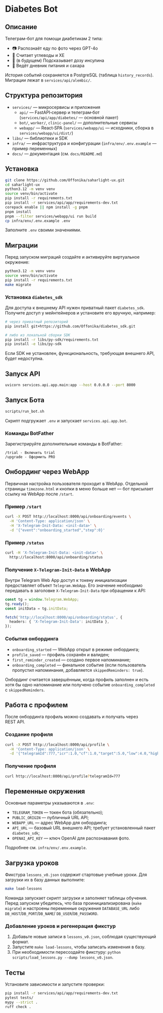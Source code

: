 # Diabetes Bot

## Описание
Телеграм-бот для помощи диабетикам 2 типа:
- 📷 Распознаёт еду по фото через GPT-4o
- 🥗 Считает углеводы и ХЕ
- 💉 (в будущем) Подсказывает дозу инсулина
- 📒 Ведёт дневник питания и сахара

История событий сохраняется в PostgreSQL (таблица `history_records`). Миграции лежат в `services/api/alembic/`.

## Структура репозитория
- `services/` — микросервисы и приложения
  - `api/` — FastAPI‑сервер и телеграм‑бот (`services/api/app/diabetes/` — основной пакет)
  - `bot/`, `worker/`, `clinic-panel/` — дополнительные сервисы
  - `webapp/` — React‑SPA (`services/webapp/ui` — исходники, сборка в `services/webapp/ui/dist/`)
- `libs/` — библиотеки и SDK
- `infra/` — инфраструктура и конфигурации (`infra/env/.env.example` — пример переменных)
- `docs/` — документация (см. `docs/README.md`)

## Установка
```bash
git clone https://github.com/Offonika/saharlight-ux.git
cd saharlight-ux
python3.12 -m venv venv
source venv/bin/activate
pip install -r requirements.txt
pip install -r services/api/app/requirements-dev.txt
corepack enable || npm install -g pnpm
pnpm install
pnpm --filter services/webapp/ui run build
cp infra/env/.env.example .env
```
Заполните `.env` своими значениями.

## Миграции

Перед запуском миграций создайте и активируйте виртуальное окружение:

```bash
python3.12 -m venv venv
source venv/bin/activate
pip install -r requirements.txt
make migrate
```

### Установка `diabetes_sdk`
Для доступа к внешнему API нужен приватный пакет `diabetes_sdk`.
Получите доступ у мейнтейнеров и установите его вручную, например:

```bash
# через приватный репозиторий
pip install git+https://github.com/Offonika/diabetes_sdk.git

# либо из локальной сборки SDK
pip install -r libs/py-sdk/requirements.txt
pip install -e libs/py-sdk
```
Если SDK не установлен, функциональность, требующая внешнего API, будет недоступна.

## Запуск API
```bash
uvicorn services.api.app.main:app --host 0.0.0.0 --port 8000
```

## Запуск Бота
```bash
scripts/run_bot.sh
```
Скрипт подгружает `.env` и запускает `services.api.app.bot`.

### Команды BotFather

Зарегистрируйте дополнительные команды в BotFather:

```
/trial - Включить trial
/upgrade - Оформить PRO
```

## Онбординг через WebApp
Первичная настройка пользователя проходит в WebApp. Отдельной страницы
`timezone.html` и кнопки в меню больше нет — бот присылает ссылку на WebApp
после `/start`.

### Пример `/start`
```bash
curl -X POST http://localhost:8000/api/onboarding/events \
  -H 'Content-Type: application/json' \
  -H 'X-Telegram-Init-Data: <init-data>' \
  -d '{"event":"onboarding_started","step":0}'
```

### Пример `/status`
```bash
curl -H 'X-Telegram-Init-Data: <init-data>' \
  http://localhost:8000/api/onboarding/status
```

### Получение `X-Telegram-Init-Data` в WebApp
Внутри Telegram Web App доступ к токену инициализации предоставляет объект
`Telegram.WebApp`. Его значение необходимо передавать в заголовке
`X-Telegram-Init-Data` при обращении к API:

```ts
const tg = window.Telegram.WebApp;
tg.ready();
const initData = tg.initData;

fetch('http://localhost:8000/api/onboarding/status', {
  headers: { 'X-Telegram-Init-Data': initData },
});
```

### События онбординга
- `onboarding_started` — WebApp открыт в режиме онбординга;
- `profile_saved` — профиль сохранён и валиден;
- `first_reminder_created` — создано первое напоминание;
- `onboarding_completed` — финальное событие (если пользователь пропустил
  напоминания, добавляется `skippedReminders: true`).

Онбординг считается завершённым, когда профиль заполнен и есть хотя бы одно
напоминание или получено событие `onboarding_completed` с `skippedReminders`.

## Работа с профилем
После онбординга профиль можно создавать и получать через REST API.

### Создание профиля
```bash
curl -X POST http://localhost:8000/api/profile \
  -H 'Content-Type: application/json' \
  -d '{"telegramId":777,"icr":1.0,"cf":1.0,"target":5.0,"low":4.0,"high":6.0}'
```

### Получение профиля
```bash
curl http://localhost:8000/api/profile?telegramId=777
```

## Переменные окружения
Основные параметры указываются в `.env`:
- `TELEGRAM_TOKEN` — токен бота (обязательно);
- `PUBLIC_ORIGIN` — публичный URL API;
- `WEBAPP_URL` — адрес WebApp для онбординга;
- `API_URL` — базовый URL внешнего API; требует установленный пакет `diabetes_sdk`;
- `OPENAI_API_KEY` — ключ OpenAI для распознавания фото.

Подробнее см. `infra/env/.env.example`.

## Загрузка уроков
Фикстура `lessons_v0.json` содержит стартовые учебные уроки.
Для загрузки их в базу данных выполните:

```bash
make load-lessons
```

Команда запускает скрипт загрузки и заполняет таблицы обучения.
Перед запуском убедитесь, что база проинициализирована (`make migrate`) и
настроены переменные окружения `DATABASE_URL` либо `DB_HOST`/`DB_PORT`/`DB_NAME`/
`DB_USER`/`DB_PASSWORD`.

### Добавление уроков и регенерация фикстур
1. Добавьте новые записи в `lessons_v0.json`, соблюдая существующий формат.
2. Запустите `make load-lessons`, чтобы записать изменения в базу.
3. При необходимости пересоздайте фикстуру: `python scripts/load_lessons.py --dump lessons_v0.json`.

## Тесты
Установите зависимости и запустите проверки:
```bash
pip install -r services/api/app/requirements-dev.txt
pytest tests/
mypy --strict .
ruff check .
```
